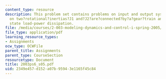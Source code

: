```yaml
---
content_type: resource
description: This problem set contains problems on input and output system, and problems
  on two?rotational?inertias?J1 and?J2?are?connected?by?a?gear?train and on steady
  state load-power dissipation.
file: /media/courses/2-003-modeling-dynamics-and-control-i-spring-2005/2349e457d152a07b95943e1165f45c84_2003ps6_s05.pdf
file_type: application/pdf
learning_resource_types:
- Assignments
ocw_type: OCWFile
parent_title: Assignments
parent_type: CourseSection
resourcetype: Document
title: 2003ps6_s05.pdf
uid: 2349e457-d152-a07b-9594-3e1165f45c84
---
```

